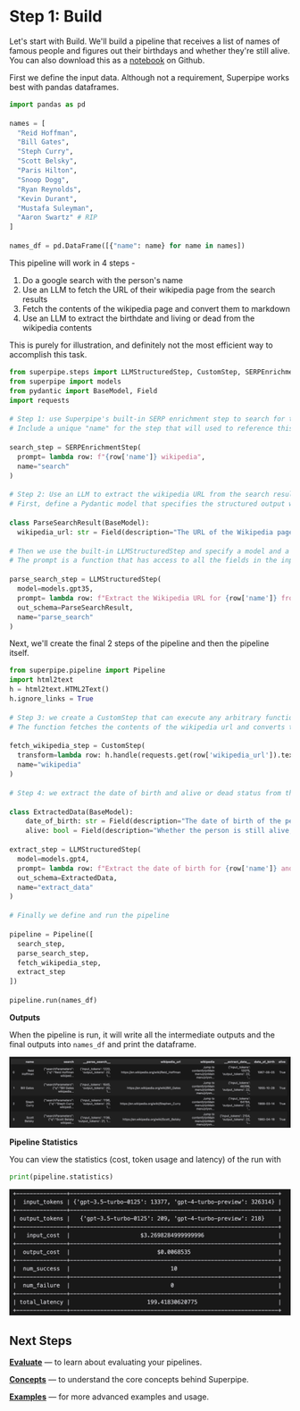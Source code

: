 # Step 1: Build

Let's start with Build. We'll build a pipeline that receives a list of names of famous people and figures out their birthdays and whether they're still alive. You can also download this as a [notebook](https://github.com/villagecomputing/superpipe/tree/main/docs/examples/web_scraping/web_scraping.ipynb) on Github.

First we define the input data. Although not a requirement, Superpipe works best with pandas dataframes.

```python
import pandas as pd

names = [
  "Reid Hoffman",
  "Bill Gates",
  "Steph Curry",
  "Scott Belsky",
  "Paris Hilton",
  "Snoop Dogg",
  "Ryan Reynolds",
  "Kevin Durant",
  "Mustafa Suleyman",
  "Aaron Swartz" # RIP
]

names_df = pd.DataFrame([{"name": name} for name in names])
```

This pipeline will work in 4 steps -

1. Do a google search with the person's name
2. Use an LLM to fetch the URL of their wikipedia page from the search results
3. Fetch the contents of the wikipedia page and convert them to markdown
4. Use an LLM to extract the birthdate and living or dead from the wikipedia contents

This is purely for illustration, and definitely not the most efficient way to accomplish this task.

```python
from superpipe.steps import LLMStructuredStep, CustomStep, SERPEnrichmentStep
from superpipe import models
from pydantic import BaseModel, Field
import requests

# Step 1: use Superpipe's built-in SERP enrichment step to search for the persons wikipedia page
# Include a unique "name" for the step that will used to reference this step's output in future steps

search_step = SERPEnrichmentStep(
  prompt= lambda row: f"{row['name']} wikipedia",
  name="search"
)

# Step 2: Use an LLM to extract the wikipedia URL from the search results
# First, define a Pydantic model that specifies the structured output we want from the LLM

class ParseSearchResult(BaseModel):
  wikipedia_url: str = Field(description="The URL of the Wikipedia page for the person")

# Then we use the built-in LLMStructuredStep and specify a model and a prompt
# The prompt is a function that has access to all the fields in the input as well as the outputs of previous steps

parse_search_step = LLMStructuredStep(
  model=models.gpt35,
  prompt= lambda row: f"Extract the Wikipedia URL for {row['name']} from the following search results: \n\n {row['search']}",
  out_schema=ParseSearchResult,
  name="parse_search"
)
```

Next, we'll create the final 2 steps of the pipeline and then the pipeline itself.

```python
from superpipe.pipeline import Pipeline
import html2text
h = html2text.HTML2Text()
h.ignore_links = True

# Step 3: we create a CustomStep that can execute any arbitrary function (transform)
# The function fetches the contents of the wikipedia url and converts them to markdown

fetch_wikipedia_step = CustomStep(
  transform=lambda row: h.handle(requests.get(row['wikipedia_url']).text),
  name="wikipedia"
)

# Step 4: we extract the date of birth and alive or dead status from the wikipedia contents

class ExtractedData(BaseModel):
    date_of_birth: str = Field(description="The date of birth of the person in the format YYYY-MM-DD")
    alive: bool = Field(description="Whether the person is still alive, make sure to return true or false")

extract_step = LLMStructuredStep(
  model=models.gpt4,
  prompt= lambda row: f"Extract the date of birth for {row['name']} and whether they're still alive from the following Wikipedia content: \n\n {row['wikipedia']}",
  out_schema=ExtractedData,
  name="extract_data"
)

# Finally we define and run the pipeline

pipeline = Pipeline([
  search_step,
  parse_search_step,
  fetch_wikipedia_step,
  extract_step
])

pipeline.run(names_df)
```

**Outputs**

When the pipeline is run, it will write all the intermediate outputs and the final outputs into `names_df` and print the dataframe.

<p align="center"><img src="../outputs.png" style="width: 800px;" /></p>

**Pipeline Statistics**

You can view the statistics (cost, token usage and latency) of the run with

```python
print(pipeline.statistics)
```

<p align="center"><img src="../statistics.png" style="width: 800px;" /></p>

## Next Steps

[**Evaluate**](../evaluate) &mdash; to learn about evaluating your pipelines.

[**Concepts**](../concepts) &mdash; to understand the core concepts behind Superpipe.

[**Examples**](../examples) &mdash; for more advanced examples and usage.
